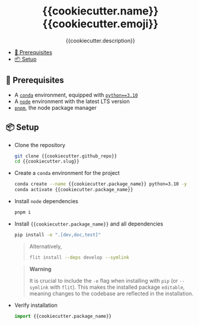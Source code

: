 <h1 align="center" style="border-bottom: none">
{{cookiecutter.name}} {{cookiecutter.emoji}}
</h1>
<p align="center">{{cookiecutter.description}}</p>

- [📓 Prerequisites](#-prerequisites)
- [📦 Setup](#-setup)

## 📓 Prerequisites

- A [`conda`](https://continuum.io/) environment, equipped with [`python==3.10`](https://www.python.org/downloads/release/python-3100/)
- A [`node`](https://github.com/nvm-sh/nvm) environment with the latest LTS version
- [`pnpm`](https://pnpm.io/), the node package manager

## 📦 Setup

- Clone the repository

  ```bash
  git clone {{cookiecutter.github_repo}}
  cd {{cookiecutter.slug}}
  ```

- Create a `conda` environment for the project

  ```bash
  conda create --name {{cookiecutter.package_name}} python=3.10 -y
  conda activate {{cookiecutter.package_name}}
  ```

- Install `node` dependencies

  ```bash
  pnpm i
  ```

- Install `{{cookiecutter.package_name}}` and all dependencies

  ```bash
  pip install -e ".[dev,doc,test]"
  ```

  > Alternatively,
  >
  > ```bash
  > flit install --deps develop --symlink
  > ```

  > **Warning**
  >
  > It is crucial to include the `-e` flag when installing with `pip` (or `--symlink` with `flit`).
  > This makes the installed package `editable`, meaning changes to the codebase are reflected in the installation.

- Verify installation

  ```python
  import {{cookiecutter.package_name}}
  ```
